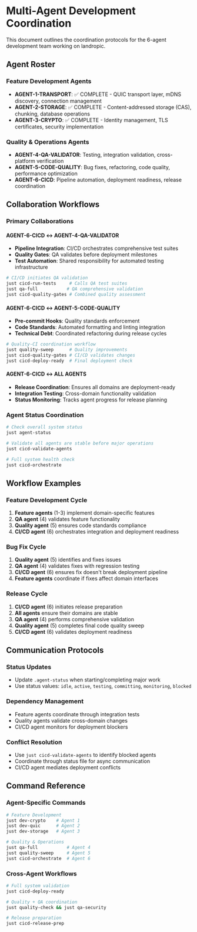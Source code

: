 # Multi-Agent Development Coordination

This document outlines the coordination protocols for the 6-agent development team working on landropic.

## Agent Roster

### Feature Development Agents
- **AGENT-1-TRANSPORT**: ✅ COMPLETE - QUIC transport layer, mDNS discovery, connection management
- **AGENT-2-STORAGE**: ✅ COMPLETE - Content-addressed storage (CAS), chunking, database operations  
- **AGENT-3-CRYPTO**: ✅ COMPLETE - Identity management, TLS certificates, security implementation

### Quality & Operations Agents
- **AGENT-4-QA-VALIDATOR**: Testing, integration validation, cross-platform verification
- **AGENT-5-CODE-QUALITY**: Bug fixes, refactoring, code quality, performance optimization
- **AGENT-6-CICD**: Pipeline automation, deployment readiness, release coordination

## Collaboration Workflows

### Primary Collaborations

#### AGENT-6-CICD ↔ AGENT-4-QA-VALIDATOR
- **Pipeline Integration**: CI/CD orchestrates comprehensive test suites
- **Quality Gates**: QA validates before deployment milestones
- **Test Automation**: Shared responsibility for automated testing infrastructure

```bash
# CI/CD initiates QA validation
just cicd-run-tests     # Calls QA test suites
just qa-full           # QA comprehensive validation
just cicd-quality-gates # Combined quality assessment
```

#### AGENT-6-CICD ↔ AGENT-5-CODE-QUALITY  
- **Pre-commit Hooks**: Quality standards enforcement
- **Code Standards**: Automated formatting and linting integration
- **Technical Debt**: Coordinated refactoring during release cycles

```bash
# Quality-CI coordination workflow
just quality-sweep      # Quality improvements
just cicd-quality-gates # CI/CD validates changes
just cicd-deploy-ready  # Final deployment check
```

#### AGENT-6-CICD ↔ ALL AGENTS
- **Release Coordination**: Ensures all domains are deployment-ready
- **Integration Testing**: Cross-domain functionality validation
- **Status Monitoring**: Tracks agent progress for release planning

### Agent Status Coordination

```bash
# Check overall system status
just agent-status

# Validate all agents are stable before major operations  
just cicd-validate-agents

# Full system health check
just cicd-orchestrate
```

## Workflow Examples

### Feature Development Cycle
1. **Feature agents** (1-3) implement domain-specific features
2. **QA agent** (4) validates feature functionality 
3. **Quality agent** (5) ensures code standards compliance
4. **CI/CD agent** (6) orchestrates integration and deployment readiness

### Bug Fix Cycle
1. **Quality agent** (5) identifies and fixes issues
2. **QA agent** (4) validates fixes with regression testing
3. **CI/CD agent** (6) ensures fix doesn't break deployment pipeline
4. **Feature agents** coordinate if fixes affect domain interfaces

### Release Cycle
1. **CI/CD agent** (6) initiates release preparation
2. **All agents** ensure their domains are stable
3. **QA agent** (4) performs comprehensive validation
4. **Quality agent** (5) completes final code quality sweep
5. **CI/CD agent** (6) validates deployment readiness

## Communication Protocols

### Status Updates
- Update `.agent-status` when starting/completing major work
- Use status values: `idle`, `active`, `testing`, `committing`, `monitoring`, `blocked`

### Dependency Management
- Feature agents coordinate through integration tests
- Quality agents validate cross-domain changes
- CI/CD agent monitors for deployment blockers

### Conflict Resolution
- Use `just cicd-validate-agents` to identify blocked agents
- Coordinate through status file for async communication
- CI/CD agent mediates deployment conflicts

## Command Reference

### Agent-Specific Commands
```bash
# Feature Development
just dev-crypto    # Agent 1
just dev-quic      # Agent 2  
just dev-storage   # Agent 3

# Quality & Operations
just qa-full           # Agent 4
just quality-sweep     # Agent 5
just cicd-orchestrate  # Agent 6
```

### Cross-Agent Workflows
```bash
# Full system validation
just cicd-deploy-ready

# Quality + QA coordination
just quality-check && just qa-security

# Release preparation
just cicd-release-prep
```